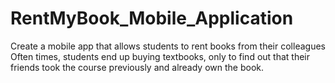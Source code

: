 # RentMyBook_Mobile_Application
Create a mobile app that allows students to rent books from their colleagues Often times, students end up buying textbooks, only to find out that their friends took the course previously and already own the book.
